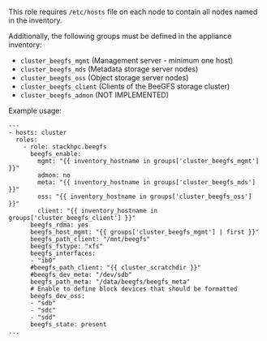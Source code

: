 This role requires `/etc/hosts` file on each node to contain all nodes
named in the inventory.

Additionally, the following groups must be defined in the appliance
inventory:

- `cluster_beegfs_mgmt` (Management server - minimum one host)
- `cluster_beegfs_mds` (Metadata storage server nodes)
- `cluster_beegfs_oss` (Object storage server nodes)
- `cluster_beegfs_client` (Clients of the BeeGFS storage cluster)
- `cluster_beegfs_admon` (NOT IMPLEMENTED)

Example usage:

    ---
    - hosts: cluster
      roles:
        - role: stackhpc.beegfs
          beegfs_enable:
            mgmt: "{{ inventory_hostname in groups['cluster_beegfs_mgmt'] }}"
            admon: no
            meta: "{{ inventory_hostname in groups['cluster_beegfs_mds'] }}"
            oss: "{{ inventory_hostname in groups['cluster_beegfs_oss'] }}"
            client: "{{ inventory_hostname in groups['cluster_beegfs_client'] }}"
          beegfs_rdma: yes
          beegfs_host_mgmt: "{{ groups['cluster_beegfs_mgmt'] | first }}"
          beegfs_path_client: "/mnt/beegfs"
          beegfs_fstype: "xfs"
          beegfs_interfaces:
          - "ib0"
          #beegfs_path_client: "{{ cluster_scratchdir }}"
          #beegfs_dev_meta: "/dev/sdb"
          beegfs_path_meta: "/data/beegfs/beegfs_meta"
          # Enable to define block devices that should be formatted
          beegfs_dev_oss:
          - "sdb"
          - "sdc"
          - "sdd"
          beegfs_state: present
    ...
